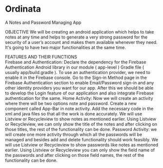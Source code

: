 # Ordinata
A Notes and Password Managing App  


OBJECTIVE We will be creating an android application which helps to take notes at any time and helps to generate a very strong password for the security of a user’s account and makes them available whenever they need. It's going to have two major functionalities at the same time.  


FEATURES AND THEIR FUNCTIONS  
Firebase and Authentication: Declare the dependency for the Firebase Authentication Android library in our module ( app-level ) Gradle file ( usually app/build.gradle ). To use an authentication provider, we need to enable it in the Firebase console. Go to the Sign-in Method page in the Firebase Authentication section to enable Email/Password sign-in and any other identity providers you want for our app. After this we should be able to develop the Login feature of our application and also integrate Firebase authentication for the same. 
Home Activity: Now we will create an activity where there will be two options note and password. Create a new component called App-Bar in note activity. Add the necessary code in the xml and java files so that all the work is done accurately. We will use Listview or Recycleview to show notes as mentioned earlier. Using Listview or Recycleview, we can only show the title of the notes and after clicking on those titles, the rest of the functionality can be done. 
Password Activity: we will create one more activity through which all the passwords will be managed and besides add and delete functionality should work feasibly. We will use Listview or Recycleview to show passwords like notes as mentioned earlier. Using Listview or Recycleview you can only show the field name of the passwords and after clicking on those field names, the rest of the functionality can be done.

